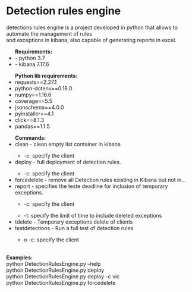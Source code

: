 <h1>Detection rules engine </h1>
<p>detections rules engine is a project developed in python that allows to automate the management of rules<br> and exceptions in kibana, also capable of generating reports in excel.</p>

<ul><b>Requirements:</b>
<li> - python 3.7</li>
<li> - kibana 7.17.6</li>
</ul>

<ul><b>Python lib requirements:</b>
<li>	requests==2.27.1</li>
<li>	python-dotenv==0.18.0</li>
<li>	numpy==1.16.6</li>
<li>	coverage==5.5</li>
<li>	jsonschema==4.0.0</li>
<li>	pyinstaller==4.1</li>
<li>	click==8.1.3</li>
	<li>pandas==1.1.5</li>
</ul>

<ul><b>Commands:</b>
<li>	clean - clean empty list container in kibana</li>
<ul><li>	-c: specify the client</li></ul>
	<li>deploy - full deployment of detection rules.</li>
<ul><li>	-c: specify the client</li></ul>
	<li>forcedelete - remove all Detection rules existing in Kibana but not in...</li>
	<li>report - specifies the teste  deadline for inclusion of temporary exceptions.</li>
<ul><li>	-c: specify the client</li></ul>
<ul><li>	-t: specify the limit of time to include deleted exceptions</li></ul>
	<li>tdelete - Temporary exceptions delete of clients</li>
<li>testdetections - Run a full test of detection rules</li>
<ul><li>	o	-c: specify the client</li></ul>

</ul>
<br>
<b>Examples:</b><br>
python DetectionRulesEngine.py –help<br>
python DetectionRulesEngine.py deploy<br>
python DetectionRulesEngine.py deploy -c vic<br>
python DetectionRulesEngine.py forcedelete<br>
